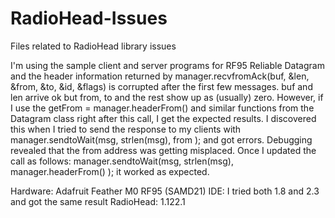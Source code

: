 # RadioHead-Issues
Files related to RadioHead library issues

I'm using the sample client and server programs for RF95 Reliable Datagram and the header information returned by 
manager.recvfromAck(buf, &len, &from, &to, &id, &flags) 
is corrupted after the first few messages. buf and len arrive ok but from, to and the rest show up as (usually) zero.
However, if I use the 
getFrom = manager.headerFrom()
and similar functions from the Datagram class right after this call, I get the expected results. I discovered this when I tried to send the response to my clients with
manager.sendtoWait(msg, strlen(msg), from );
and got errors. Debugging revealed that the from address was getting misplaced. Once I updated the call as follows:
manager.sendtoWait(msg, strlen(msg), manager.headerFrom() );
it worked as expected.

Hardware: Adafruit Feather M0 RF95 (SAMD21)
IDE: I tried both 1.8 and 2.3 and got the same result
RadioHead: 1.122.1
